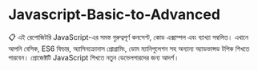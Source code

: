 # Javascript-Basic-to-Advanced
📋 এই রেপোজিটরি JavaScript-এর সমস্ত গুরুত্বপূর্ণ কনসেপ্ট, কোড এক্সাম্পল এবং ব্যাখ্যা সম্বলিত। এখানে আপনি বেসিক, ES6 ফিচার, অ্যাসিনক্রোনাস প্রোগ্রামিং, ডোম ম্যানিপুলেশন সহ অন্যান্য অ্যাডভান্সড টপিক শিখতে পারবেন। প্রোজেক্টটি JavaScript শিখতে নতুন ডেভেলপারদের জন্য আদর্শ।
